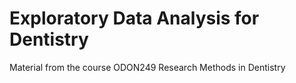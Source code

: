 # Exploratory Data Analysis for Dentistry

Material from the course ODON249 Research Methods in Dentistry